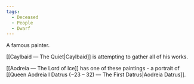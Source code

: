 ```yaml
---
tags:
  - Deceased
  - People
  - Dwarf
---
```


A famous painter.

[[Caylbaid ― The Quiet|Caylbaid]] is attempting to gather all of his works.

[[Aodreia ― The Lord of Ice]] has one of these paintings - a portrait of [[Queen Aodreia Ⅰ Datrus (−23 – 32) ― The First Datrus|Aodreia Datrus]].
